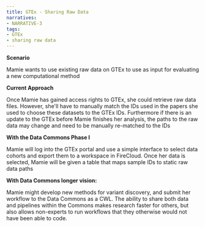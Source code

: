 ```yaml
---
title: GTEx - Sharing Raw Data
narratives:
- NARRATIVE-3
tags:
- GTEx
- sharing raw data
---
```

**Scenario**

Mamie wants to use existing raw data on GTEx to use as input for evaluating a new computational method

**Current Approach**

Once Mamie has gained access rights to GTEx, she could retrieve raw
data files. However, she'll have to manually match the IDs used in the
papers she used to choose these datasets to the GTEx IDs. Furthermore
if there is an update to the GTEx before Mamie finishes her analysis,
the paths to the raw data may change and need to be manually
re-matched to the IDs

**With the Data Commons Phase I**

Mamie will log into the GTEx portal and use a simple interface to
select data cohorts and export them to a workspace in FireCloud. Once
her data is selected, Mamie will be given a table that maps sample IDs
to static raw data paths

**With Data Commons longer vision:**

Mamie might develop new methods for variant discovery, and submit her workflow
to the Data Commons as a CWL. The ability to share both data and pipelines
within the Commons makes research faster for others, but also allows non-experts
to run workflows that they otherwise would not have been able to code.